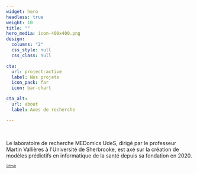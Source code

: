 ```yaml
---
widget: hero
headless: true
weight: 10
title: ""
hero_media: icon-400x400.png
design:
  columns: "2"
  css_style: null
  css_class: null

cta:
  url: project-active
  label: Nos projets
  icon_pack: far
  icon: bar-chart

cta_alt:
  url: about
  label: Axes de recherche

---
```

<br>

Le laboratoire de recherche MEDomics UdeS, dirigé par le professeur Martin Vallières à l'Université de Sherbrooke, 
est axé sur la création de modèles prédictifs en informatique de la santé depuis sa fondation en 2020.
  
<script src="https://kit.fontawesome.com/d1c402c681.js" crossorigin="anonymous"></script>

<div style="text-align: left;">
  <a class="fa-brands fa-square-github fa-2x" href="https://github.com/MEDomics-UdeS" target="_blank" rel="noopener noreferrer">
  <small><small><small>GitHub</small></small></small></a>
</div>

<br>
